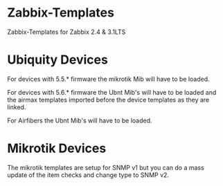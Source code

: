 Zabbix-Templates
================

Zabbix-Templates for Zabbix 2.4 & 3.1LTS

Ubiquity Devices
================

For devices with 5.5.* firmware the mikrotik Mib will have to be loaded.

For devices with 5.6.* firmware the Ubnt Mib's will have to be loaded and the
airmax templates imported before the device templates as they are linked.

For Airfibers the Ubnt Mib's will have to be loaded.

Mikrotik Devices
===============

The mikrotik templates are setup for SNMP v1 but you can do a mass update of the item checks and change 
type to SNMP v2. 
